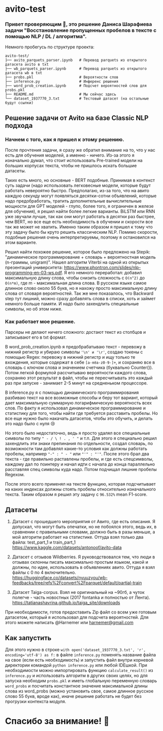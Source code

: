 # avito-test

### Привет проверяющим 👋, это решение Даниса Шарафиева задачи "Восстановление пропущенных пробелов в тексте с помощью NLP / DL / алгоритма".

Немного пробегусь по структуре проекта:

```
avito-test/
├── avito_parquets_parser.ipynb   # Перевод parquets из открытого датасета avito в txt
├── wb_parquets_parser.ipynb      # Перевод parquets из открытого датасета wb в txt
├── probs.pkl                     # Вероятности слов
├── inference.py                  # Инференс решения
├── word_prob_creation.ipynb      # Подсчет вероятностей слов для probs.pkl
├── README.md                     # Мы сейчас здесь 
└── dataset_1937770_3.txt         # Тестовый датасет (на остальные будут ссылки)
```

## Решение задачи от Avito на базе Classic NLP подхода

### Начнем с того, как я пришел к этому решению.

После прочтения задачи, я сразу же обратил внимание на то, что у нас есть для обучения моделей, а именно - ничего. Из-за этого я изначально думал, что стоит использовать Pre-trained модели на больших корпусах текста, чтобы не пришлось искать большие датасеты. 

Таких есть много, но основные - BERT подобные. Принимая в контекст суть задачи (надо использовать легковесные модели, которые будут работать невероятно быстро. Предполагаю, из-за того, что на авито каждую секунду могут появляться десятки-сотни объявлений, которые надо предобработать, тратить дополнительные вычислительные мощности для GPT моделей - глупо, более того, я ограничен в железе для обучения), я решил найти более легкие варианты. BiLSTM или RNN уже звучали лучше, так как они могут работать в десятки раз быстрее, чем BERT, но все еще есть необходимость в обучении и скорости все так же может не хватить. Именно таким образом я пришел к тому что эту задачу было бы круто решить классическим NLP. Помимо скорости, подобные решения очень интерпретируемы, поэтому я остановился на этом варианте. 

Решил найти похожее решение, которое было предложено на Stepik: "динамическое программирование + словарь + вероятностная модель (n-граммы, unigram)". Нашел алгоритм Viterbi на одной из открытых презентаций университета: https://www.phontron.com/slides/nlp-programming-en-03-ws.pdf. Я его немного переработал: добавил максимальную длину слова, чтобы снизить сложность с `O(n^2)` до `O(n*m)`, где m - максимальная длина слова. В русском языке самое длинное слово около 55 букв, но я нахожу просто максимальную длину слова от словаря вероятностей. Так же мне показалось, что Backward step тут лишний, можно сразу добавлять слова в списки, хоть и займет немного больше памяти. И надо было захендлить специальные символы, но об этом ниже.

### Как работает мое решение.

Парсеры не делают ничего сложного: достают текст из столбцов и записывают его в txt формат.

В word_prob_creation.ipynb я предобрабатываю текст - перевожу в нижний регистр и убираю символы `'\n' и '\r'`, создаю токены с помощью Regex: перевожу в нижний регистр и ищу только те вхождения, которые содержат в себе `[а-яёa-z0-9-]+`, и сохраняю все в словарь с ключом слова и значением счетчика (буквально Counter()). Потом легкой формулой рассчитываю вероятности каждого слова, сохраняю этот результат в файл, чтобы не пересчитывать это каждый раз при запуске - занимает 2-5 минут на средненьком процессоре.

В inference.py я с помощью динамического программирования разбиваю текст на все возможные способы и беру тот вариант, который дает максимальную суммарную логарифмическую вероятность всех слов. По факту я использовал динамическое программирование и статистику для того, чтобы найти где требуется расставить пробелы. Но все еще нужно было накачать датасетов, чтобы это обучить, и делать это надо было с нуля 😢

Но этого было недостаточно, ведь я просто удалял все специальные символы по типу `" - / \ ! . , ' "` и т.п. Для этого я специально решил захендлить эти знаки препинания по отдельности, создал словарь, по возможности там добавлял какие-то условия как должны работать пробелы, например `"-" : " - "` или `"'" : "'"`. После этого брал два текста - где правильно раставлены пробелы, и где есть спецсимволы, каждому дал по поинтеру и начал идти с начала до конца параллельно расставляя спец символы куда надо. Потом подчищал лишние пробелы Regexом.

После этого всего применял на тексте функцию, которая подсчитывает на каких индексах должны стоять пробелы относительно изначального текста. Таким образом я решил эту задачу с `96.532%` mean F1-score.

## Датасеты

1. Датасет с прошедшего мероприятия от Авито, где есть описания. Я допускал, что могут быть опечатки, но не побоялся этого, ведь их, в сравнении с правильными словами, должно быть в разы меньше, а мой алгоритм работает на статистике. Оттуда взял только два файла: test_part_1 и train_part_1 https://www.kaggle.com/datasets/antonoof/avito-data

2. Датасет с отзывов Wildberries. Я руководствовался тем, что люди в отзывах склонны писать максимально простым языком, какой и должны, по идее, использовать в объявлениях авито. Оттуда я взял файлы с 0 по 4 включительно. https://huggingface.co/datasets/nyuuzyou/wb-feedbacks/tree/refs%2Fconvert%2Fparquet/default/partial-train

3. Датасет Taiga-corpus. Взял не оригинальный на ~90гб, а чуток полегче - часть новостных (2017 fontanka и полностью от Лента). https://tatianashavrina.github.io/taiga_site/downloads

При необходимости, готов предоставить Zip файл со всем уже готовым датасетом, который я использовал для подсчета вероятностей. Для этого можете написать @Harnemer или harnemer@gmail.com

## Как запустить

Для этого нужно в строке `with open('dataset_1937770_3.txt', 'r', encoding='utf-8') as f:` в файле `inference.py` поменять название файла на свое (если есть необходимость) и запустить файл внутри корневой директории командой `python inference.py` или любой IDEшкой. При необходимости можно импортировать функцию `calculate_result()` из `inference.py` и использовать алгоритм в других своих целях, но для запуска необходим `probs.pkl` и иметь глобальную переменную словарь `word_probs` и посчитать константное значение максимальной длины слова из word_probs (можно установить свое, самое длинное русское слово 55 букв, вроде как), иначе решение работать не будет без прогрузки контекста модуля.

# Спасибо за внимание! 🙏
